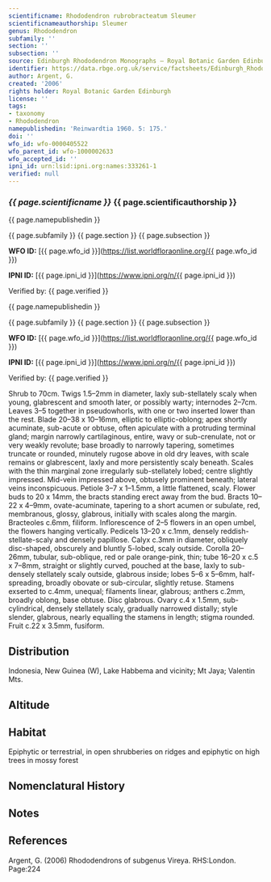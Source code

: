 ```yaml
---
scientificname: Rhododendron rubrobracteatum Sleumer
scientificnameauthorship: Sleumer
genus: Rhododendron
subfamily: ''
section: ''
subsection: ''
source: Edinburgh Rhododendron Monographs – Royal Botanic Garden Edinburgh
identifier: https://data.rbge.org.uk/service/factsheets/Edinburgh_Rhododendron_Monographs.xhtml
author: Argent, G.
created: '2006'
rights holder: Royal Botanic Garden Edinburgh
license: ''
tags:
- taxonomy
- Rhododendron
namepublishedin: 'Reinwardtia 1960. 5: 175.'
doi: ''
wfo_id: wfo-0000405522
wfo_parent_id: wfo-1000002633
wfo_accepted_id: ''
ipni_id: urn:lsid:ipni.org:names:333261-1
verified: null
---
```

### _{{ page.scientificname }}_ {{ page.scientificauthorship }}
 {{ page.namepublishedin }}

{{ page.subfamily }} {{ page.section }} {{ page.subsection }}

**WFO ID:** [{{ page.wfo_id }}](https://list.worldfloraonline.org/{{ page.wfo_id }})

**IPNI ID:** [{{ page.ipni_id }}](https://www.ipni.org/n/{{ page.ipni_id }})

Verified by: {{ page.verified }}

 {{ page.namepublishedin }}

{{ page.subfamily }} {{ page.section }} {{ page.subsection }}

**WFO ID:** [{{ page.wfo_id }}](https://list.worldfloraonline.org/{{ page.wfo_id }})

**IPNI ID:** [{{ page.ipni_id }}](https://www.ipni.org/n/{{ page.ipni_id }})

Verified by: {{ page.verified }}



Shrub to 70cm. Twigs 1.5–2mm in diameter, laxly sub-stellately scaly when young, glabrescent and smooth later, or possibly warty; internodes 2–7cm. Leaves 3–5 together in pseudowhorls, with one or two inserted lower than the rest. Blade 20–38 x 10–16mm, elliptic to elliptic-oblong; apex shortly acuminate, sub-acute or obtuse, often apiculate with a protruding terminal gland; margin narrowly cartilaginous, entire, wavy or sub-crenulate, not or very weakly revolute; base broadly to narrowly tapering, sometimes truncate or rounded, minutely rugose above in old dry leaves, with scale remains or glabrescent, laxly and more persistently scaly beneath. Scales with the thin marginal zone irregularly sub-stellately lobed; centre slightly impressed. Mid-vein impressed above, obtusely prominent beneath; lateral veins inconspicuous. Petiole 3–7 x 1–1.5mm, a little flattened, scaly. Flower buds to 20 x 14mm, the bracts standing erect away from the bud. Bracts 10–22 x 4–9mm, ovate-acuminate, tapering to a short acumen or subulate, red, membranous, glossy, glabrous, initially with scales along the margin. Bracteoles c.6mm, filiform. Inflorescence of 2–5 flowers in an open umbel, the flowers hanging vertically. Pedicels 13–20 x c.1mm, densely reddish-stellate-scaly and densely papillose. Calyx c.3mm in diameter, obliquely disc-shaped, obscurely and bluntly 5-lobed, scaly outside. Corolla 20–26mm, tubular, sub-oblique, red or pale orange-pink, thin; tube 16–20 x c.5 x 7–8mm, straight or slightly curved, pouched at the base, laxly to sub-densely stellately scaly outside, glabrous inside; lobes 5–6 x 5–6mm, half-spreading, broadly obovate or sub-­circular, slightly retuse. Stamens exserted to c.4mm, unequal; filaments linear, glabrous; anthers c.2mm, broadly oblong, base obtuse. Disc glabrous. Ovary c.4 x 1.5mm, sub-cylindrical, densely stellately scaly, gradually narrowed distally; style slender, glabrous, nearly equalling the stamens in length; stigma rounded. Fruit c.22 x 3.5mm, fusiform.

## Distribution
Indonesia, New Guinea (W), Lake Habbema and vicinity; Mt Jaya; Valentin Mts.

## Altitude


## Habitat
Epiphytic or terrestrial, in open shrubberies on ridges and epiphytic on high trees in mossy forest

## Nomenclatural History

                       
## Notes


## References

Argent, G. (2006) Rhododendrons of subgenus Vireya. RHS:London. Page:224
